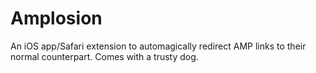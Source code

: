 # Amplosion
An iOS app/Safari extension to automagically redirect AMP links to their normal counterpart. Comes with a trusty dog.
